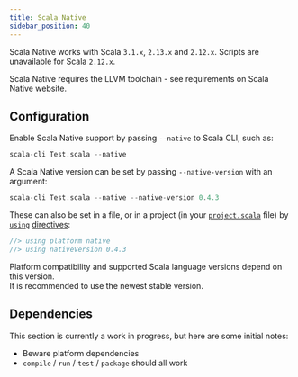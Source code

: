 ```yaml
---
title: Scala Native
sidebar_position: 40
---
```


Scala Native works with Scala `3.1.x`, `2.13.x` and `2.12.x`. Scripts are unavailable for Scala `2.12.x`.

Scala Native requires the LLVM toolchain - see requirements on Scala Native website.
## Configuration

Enable Scala Native support by passing `--native` to Scala CLI, such as:

```scala
scala-cli Test.scala --native
```

A Scala Native version can be set by passing `--native-version` with an argument:

```scala
scala-cli Test.scala --native --native-version 0.4.3
```

These can also be set in a file, or in a project (in your [`project.scala`](https://scala-cli.virtuslab.org/docs/reference/root-dir/) file) by [`using`](https://scala-cli.virtuslab.org/docs/reference/scala-command/directives/#platform) [directives](https://scala-cli.virtuslab.org/docs/reference/scala-command/directives/#examples-16):

```scala
//> using platform native
//> using nativeVersion 0.4.3
```

Platform compatibility and supported Scala language versions depend on this version.  
It is recommended to use the newest stable version.

## Dependencies

This section is currently a work in progress, but here are some initial notes:

- Beware platform dependencies
- `compile` / `run` / `test` / `package` should all work
